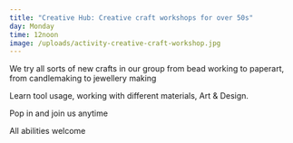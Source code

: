 ```yaml
---
title: "Creative Hub: Creative craft workshops for over 50s"
day: Monday
time: 12noon
image: /uploads/activity-creative-craft-workshop.jpg
---
```

We try all sorts of new crafts in our group from bead working to paperart, from candlemaking to jewellery making

Learn tool usage, working with different materials, Art & Design.

Pop in and join us anytime

All abilities welcome